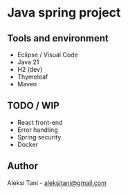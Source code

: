 # Java spring project

## Tools and environment
- Eclipse / Visual Code
- Java 21
- H2 (dev)
- Thymeleaf
- Maven

## TODO / WIP
- React front-end
- Error handling
- Spring security
- Docker

## Author
Aleksi Tani - aleksitani@gmail.com
